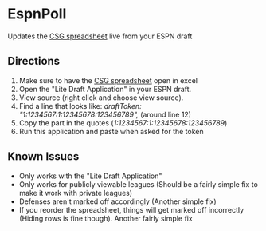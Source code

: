 # EspnPoll

Updates the [CSG spreadsheet](https://www.reddit.com/r/fantasyfootball/comments/4zifas/csg_fantasy_football_spreadsheet_v414/) live from your ESPN draft

## Directions
1. Make sure to have the [CSG spreadsheet](https://www.reddit.com/r/fantasyfootball/comments/4zifas/csg_fantasy_football_spreadsheet_v414/) open in excel
2. Open the "Lite Draft Application" in your ESPN draft. 
3. View source (right click and choose view source). 
4. Find a line that looks like: 	*draftToken: "1:1234567:1:12345678:123456789",* (around line 12)
5. Copy the part in the quotes (*1:1234567:1:12345678:123456789*)
6. Run this application and paste when asked for the token

## Known Issues

* Only works with the "Lite Draft Application"
* Only works for publicly viewable leagues (Should be a fairly simple fix to make it work with private leagues)
* Defenses aren't marked off accordingly (Another simple fix)
* If you reorder the spreadsheet, things will get marked off incorrectly (Hiding rows is fine though). Another fairly simple fix
